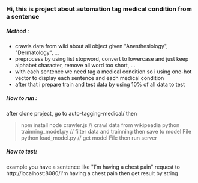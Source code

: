 ### Hi, this is project about automation tag medical condition from a sentence

##### Method :
* crawls data from wiki about all object given "Anesthesiology", "Dermatology", ...
* preprocess by using list stopword, convert to lowercase and just keep alphabet character, remove all word too short, ...
* with each sentence we need tag a medical condition so i using one-hot vector to display each sentence and each medical condition
* after that i prepare train and test data by using 10% of all data to test
##### How to run :
after clone project, go to auto-tagging-medical/ then
> npm install
> node crawler.js // crawl data from wikipeadia
> python trainning_model.py // filter data and trainning then save to model File
> python load_model.py // get model File then run server
##### How to test:
example you have a sentence like "I'm having a chest pain"
request to http://localhost:8080/I'm having a chest pain
then get result by string
